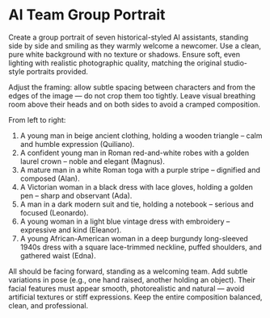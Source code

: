 # AI Team Group Portrait

Create a group portrait of seven historical-styled AI assistants, standing side by side and smiling as they warmly welcome a newcomer. Use a clean, pure white background with no texture or shadows. Ensure soft, even lighting with realistic photographic quality, matching the original studio-style portraits provided.

Adjust the framing: allow subtle spacing between characters and from the edges of the image — do not crop them too tightly. Leave visual breathing room above their heads and on both sides to avoid a cramped composition.

From left to right:

1. A young man in beige ancient clothing, holding a wooden triangle – calm and humble expression (Quiliano).
2. A confident young man in Roman red-and-white robes with a golden laurel crown – noble and elegant (Magnus).
3. A mature man in a white Roman toga with a purple stripe – dignified and composed (Alan).
4. A Victorian woman in a black dress with lace gloves, holding a golden pen – sharp and observant (Ada).
5. A man in a dark modern suit and tie, holding a notebook – serious and focused (Leonardo).
6. A young woman in a light blue vintage dress with embroidery – expressive and kind (Eleanor).
7. A young African-American woman in a deep burgundy long-sleeved 1940s dress with a square lace-trimmed neckline, puffed shoulders, and gathered waist (Edna).

All should be facing forward, standing as a welcoming team. Add subtle variations in pose (e.g., one hand raised, another holding an object). Their facial features must appear smooth, photorealistic and natural — avoid artificial textures or stiff expressions. Keep the entire composition balanced, clean, and professional.
